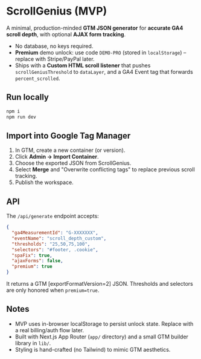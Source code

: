 # ScrollGenius (MVP)

A minimal, production-minded **GTM JSON generator** for **accurate GA4 scroll depth**, with optional **AJAX form tracking**.

- No database, no keys required.
- **Premium** demo unlock: use code `DEMO-PRO` (stored in `localStorage`) – replace with Stripe/PayPal later.
- Ships with a **Custom HTML scroll listener** that pushes `scrollGeniusThreshold` to `dataLayer`, and a GA4 Event tag that forwards `percent_scrolled`.

## Run locally

```bash
npm i
npm run dev
```

## Import into Google Tag Manager

1. In GTM, create a new container (or version).
2. Click **Admin → Import Container**.
3. Choose the exported JSON from ScrollGenius.
4. Select **Merge** and "Overwrite conflicting tags" to replace previous scroll tracking.
5. Publish the workspace.

## API

The `/api/generate` endpoint accepts:

```json
{
  "ga4MeasurementId": "G-XXXXXXX",
  "eventName": "scroll_depth_custom",
  "thresholds": "25,50,75,100",
  "selectors": "#footer, .cookie",
  "spaFix": true,
  "ajaxForms": false,
  "premium": true
}
```

It returns a GTM [exportFormatVersion=2] JSON. Thresholds and selectors are only honored when `premium=true`.

## Notes

- MVP uses in-browser localStorage to persist unlock state. Replace with a real billing/auth flow later.
- Built with Next.js App Router (`app/` directory) and a small GTM builder library in `lib/`.
- Styling is hand-crafted (no Tailwind) to mimic GTM aesthetics.
